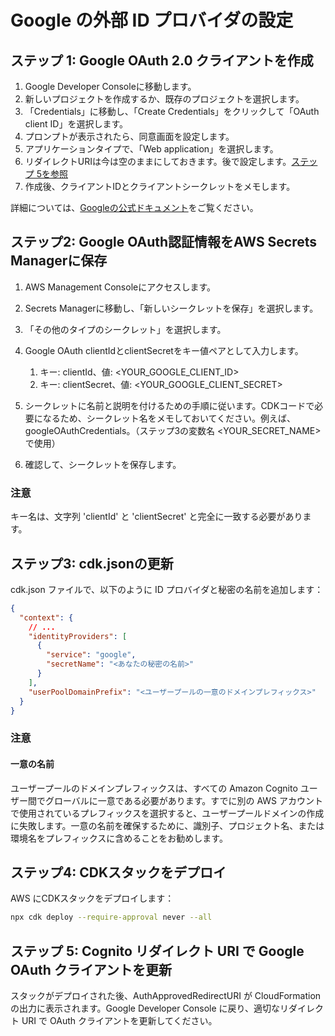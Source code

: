# Google の外部 ID プロバイダの設定

## ステップ 1: Google OAuth 2.0 クライアントを作成

1. Google Developer Consoleに移動します。
2. 新しいプロジェクトを作成するか、既存のプロジェクトを選択します。
3. 「Credentials」に移動し、「Create Credentials」をクリックして「OAuth client ID」を選択します。
4. プロンプトが表示されたら、同意画面を設定します。
5. アプリケーションタイプで、「Web application」を選択します。
6. リダイレクトURIは今は空のままにしておきます。後で設定します。[ステップ 5を参照](#step-5-update-google-oauth-client-with-cognito-redirect-uris)
7. 作成後、クライアントIDとクライアントシークレットをメモします。

詳細については、[Googleの公式ドキュメント](https://support.google.com/cloud/answer/6158849?hl=en)をご覧ください。

## ステップ2: Google OAuth認証情報をAWS Secrets Managerに保存

1. AWS Management Consoleにアクセスします。
2. Secrets Managerに移動し、「新しいシークレットを保存」を選択します。
3. 「その他のタイプのシークレット」を選択します。
4. Google OAuth clientIdとclientSecretをキー値ペアとして入力します。

   1. キー: clientId、値: <YOUR_GOOGLE_CLIENT_ID>
   2. キー: clientSecret、値: <YOUR_GOOGLE_CLIENT_SECRET>

5. シークレットに名前と説明を付けるための手順に従います。CDKコードで必要になるため、シークレット名をメモしておいてください。例えば、googleOAuthCredentials。（ステップ3の変数名 <YOUR_SECRET_NAME> で使用）
6. 確認して、シークレットを保存します。

### 注意

キー名は、文字列 'clientId' と 'clientSecret' と完全に一致する必要があります。

## ステップ3: cdk.jsonの更新

cdk.json ファイルで、以下のように ID プロバイダと秘密の名前を追加します：

```json
{
  "context": {
    // ...
    "identityProviders": [
      {
        "service": "google",
        "secretName": "<あなたの秘密の名前>"
      }
    ],
    "userPoolDomainPrefix": "<ユーザープールの一意のドメインプレフィックス>"
  }
}
```

### 注意

#### 一意の名前

ユーザープールのドメインプレフィックスは、すべての Amazon Cognito ユーザー間でグローバルに一意である必要があります。すでに別の AWS アカウントで使用されているプレフィックスを選択すると、ユーザープールドメインの作成に失敗します。一意の名前を確保するために、識別子、プロジェクト名、または環境名をプレフィックスに含めることをお勧めします。

## ステップ4: CDKスタックをデプロイ

AWS にCDKスタックをデプロイします：

```sh
npx cdk deploy --require-approval never --all
```

## ステップ 5: Cognito リダイレクト URI で Google OAuth クライアントを更新

スタックがデプロイされた後、AuthApprovedRedirectURI が CloudFormation の出力に表示されます。Google Developer Console に戻り、適切なリダイレクト URI で OAuth クライアントを更新してください。